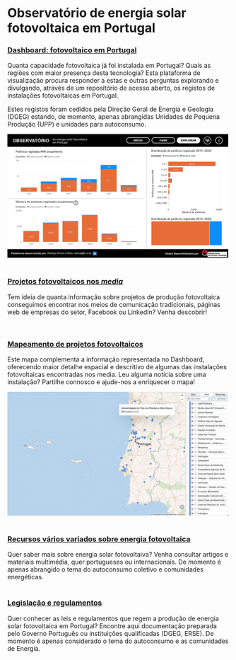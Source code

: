 
<!-- # Energy Commons -->
<!--  **Tools and Information Database for the science, engineering, economics and politics of the Energy Transition** -->

<!--Repository and open database for tutorials, computational tools, software implementions, technical documents, research papers, books and articles on the various aspects of the ongoing energy transition.-->

<!--Repositorio e base de dados aberta para tutoriais, ferramentas computacionais, economia e poltica da Transição Energética-->


# Observatório de energia solar fotovoltaica em Portugal

### <a href="https://app.powerbi.com/view?r=eyJrIjoiNTY0MDgxZWQtOGZhMi00ZWVkLTgwYjMtOTk2ZGIzY2QyMGFlIiwidCI6IjBiZmE4NTAwLWIxZjItNDU2Ni1iYWYxLTZmNTkzNzA4OTNlNyIsImMiOjh9&pageName=ReportSection3aef81d4ad9a6bde8430" target="_blank">Dashboard: fotovoltaico em Portugal</a>
Quanta capacidade fotovoltaica já foi instalada em Portugal? Quais as regiões com maior presença desta tecnologia? Esta plataforma de visualização procura responder a estas e outras perguntas explorando e divulgando, através de um repositório de acesso aberto, os registos de instalações fotovoltaicas em Portugal.

Estes registos foram cedidos pela Direção Geral de Energia e Geologia (DGEG) estando, de momento, apenas abrangidas Unidades de Pequena Produção (UPP) e unidades para autoconsumo.<br> 

<img src="pics/dashboard_print_hq.jpg" alt="imagem_dashboard" width="500" height="280">
<br><br>

### <a href="http://energy-commons.com/projetos-fotovoltaicos-media.html" target="_blank">Projetos fotovoltaicos nos *media*</a>
Tem ideia de quanta informação sobre projetos de produção fotovoltaica conseguimos encontrar nos meios de comunicação tradicionais, páginas web de empresas do setor, Facebook ou LinkedIn? Venha descobrir! 

<br>

### <a href="http://energy-commons.com/mapa-projetos-fotovoltaicos.html" target="_blank">Mapeamento de projetos fotovoltaicos</a>
Este mapa complementa a informação representada no Dashboard, oferecendo maior detalhe espacial e descritivo de algumas das instalações fotovoltaicas encontradas nos media. Leu alguma notícia sobre uma instalação? Partilhe connosco e ajude-nos a enriquecer o mapa!

<img src="pics/dashboard_maphub_hq.jpg" alt="imagem_maphub" width="500" height="280">
<br><br>

### <a href="http://energy-commons.com/materiais-variados.html" target="_blank">Recursos vários variados sobre energia fotovoltaica</a>
Quer saber mais sobre energia solar fotovoltaiva? Venha consultar artigos e materiais multimédia, quer portugueses ou internacionais.
De momento é apenas abrangido o tema do autoconsumo coletivo e comunidades energéticas. 
<br> <br>

### <a href="http://energy-commons.com/legislacao-regulamentos.html" target="_blank">Legislação e regulamentos</a>
Quer conhecer as leis e regulamentos que regem a produção de energia solar fotovoltaica em Portugal? Encontre aqui documentação preparada pelo Governo Português ou instituições qualificadas (DGEG, ERSE). 
De momento é apenas considerado o tema do autoconsumo e as comunidades de Energia.
